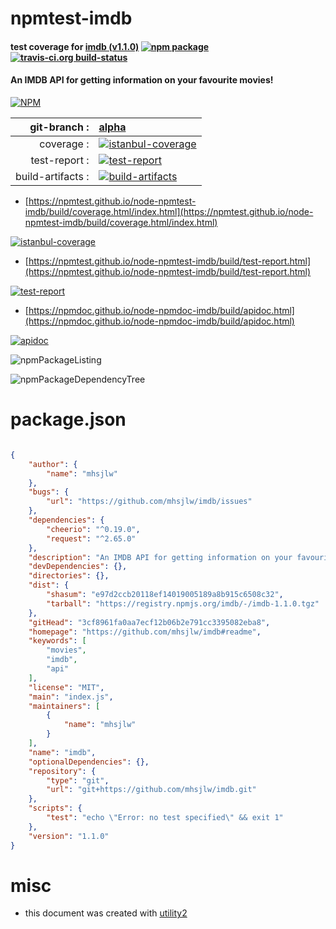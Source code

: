 # npmtest-imdb

#### test coverage for  [imdb (v1.1.0)](https://github.com/mhsjlw/imdb#readme)  [![npm package](https://img.shields.io/npm/v/npmtest-imdb.svg?style=flat-square)](https://www.npmjs.org/package/npmtest-imdb) [![travis-ci.org build-status](https://api.travis-ci.org/npmtest/node-npmtest-imdb.svg)](https://travis-ci.org/npmtest/node-npmtest-imdb)

#### An IMDB API for getting information on your favourite movies!

[![NPM](https://nodei.co/npm/imdb.png?downloads=true&downloadRank=true&stars=true)](https://www.npmjs.com/package/imdb)

| git-branch : | [alpha](https://github.com/npmtest/node-npmtest-imdb/tree/alpha)|
|--:|:--|
| coverage : | [![istanbul-coverage](https://npmtest.github.io/node-npmtest-imdb/build/coverage.badge.svg)](https://npmtest.github.io/node-npmtest-imdb/build/coverage.html/index.html)|
| test-report : | [![test-report](https://npmtest.github.io/node-npmtest-imdb/build/test-report.badge.svg)](https://npmtest.github.io/node-npmtest-imdb/build/test-report.html)|
| build-artifacts : | [![build-artifacts](https://npmtest.github.io/node-npmtest-imdb/glyphicons_144_folder_open.png)](https://github.com/npmtest/node-npmtest-imdb/tree/gh-pages/build)|

- [https://npmtest.github.io/node-npmtest-imdb/build/coverage.html/index.html](https://npmtest.github.io/node-npmtest-imdb/build/coverage.html/index.html)

[![istanbul-coverage](https://npmtest.github.io/node-npmtest-imdb/build/screenCapture.buildCi.browser.%252Ftmp%252Fbuild%252Fcoverage.lib.html.png)](https://npmtest.github.io/node-npmtest-imdb/build/coverage.html/index.html)

- [https://npmtest.github.io/node-npmtest-imdb/build/test-report.html](https://npmtest.github.io/node-npmtest-imdb/build/test-report.html)

[![test-report](https://npmtest.github.io/node-npmtest-imdb/build/screenCapture.buildCi.browser.%252Ftmp%252Fbuild%252Ftest-report.html.png)](https://npmtest.github.io/node-npmtest-imdb/build/test-report.html)

- [https://npmdoc.github.io/node-npmdoc-imdb/build/apidoc.html](https://npmdoc.github.io/node-npmdoc-imdb/build/apidoc.html)

[![apidoc](https://npmdoc.github.io/node-npmdoc-imdb/build/screenCapture.buildCi.browser.%252Ftmp%252Fbuild%252Fapidoc.html.png)](https://npmdoc.github.io/node-npmdoc-imdb/build/apidoc.html)

![npmPackageListing](https://npmtest.github.io/node-npmtest-imdb/build/screenCapture.npmPackageListing.svg)

![npmPackageDependencyTree](https://npmtest.github.io/node-npmtest-imdb/build/screenCapture.npmPackageDependencyTree.svg)



# package.json

```json

{
    "author": {
        "name": "mhsjlw"
    },
    "bugs": {
        "url": "https://github.com/mhsjlw/imdb/issues"
    },
    "dependencies": {
        "cheerio": "^0.19.0",
        "request": "^2.65.0"
    },
    "description": "An IMDB API for getting information on your favourite movies!",
    "devDependencies": {},
    "directories": {},
    "dist": {
        "shasum": "e97d2ccb20118ef14019005189a8b915c6508c32",
        "tarball": "https://registry.npmjs.org/imdb/-/imdb-1.1.0.tgz"
    },
    "gitHead": "3cf8961fa0aa7ecf12b06b2e791cc3395082eba8",
    "homepage": "https://github.com/mhsjlw/imdb#readme",
    "keywords": [
        "movies",
        "imdb",
        "api"
    ],
    "license": "MIT",
    "main": "index.js",
    "maintainers": [
        {
            "name": "mhsjlw"
        }
    ],
    "name": "imdb",
    "optionalDependencies": {},
    "repository": {
        "type": "git",
        "url": "git+https://github.com/mhsjlw/imdb.git"
    },
    "scripts": {
        "test": "echo \"Error: no test specified\" && exit 1"
    },
    "version": "1.1.0"
}
```



# misc
- this document was created with [utility2](https://github.com/kaizhu256/node-utility2)
